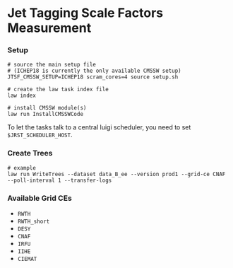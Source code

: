 # Jet Tagging Scale Factors Measurement

### Setup

```shell
# source the main setup file
# (ICHEP18 is currently the only available CMSSW setup)
JTSF_CMSSW_SETUP=ICHEP18 scram_cores=4 source setup.sh

# create the law task index file
law index

# install CMSSW module(s)
law run InstallCMSSWCode
```

To let the tasks talk to a central luigi scheduler, you need to set `$JRST_SCHEDULER_HOST`.


### Create Trees

```shell
# example
law run WriteTrees --dataset data_B_ee --version prod1 --grid-ce CNAF --poll-interval 1 --transfer-logs
```

### Available Grid CEs

- `RWTH`
- `RWTH_short`
- `DESY`
- `CNAF`
- `IRFU`
- `IIHE`
- `CIEMAT`
